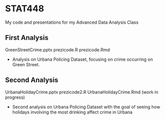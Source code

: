 # STAT448
My code and presentations for my Advanced Data Analysis Class

## First Analysis
GreenStreetCrime.pptx
prezicode.R
prezicode.Rmd
- Analysis on Urbana Policing Dataset, focusing on crime occurring on Green Street. 

## Second Analysis
UrbanaHolidayCrime.pptx
prezicode2.R
UrbanaHolidayCrime.Rmd (work in progress)
- Second analysis on Urbana Policing Dataset with the goal of seeing how holidays involving the most drinking affect crime in Urbana

